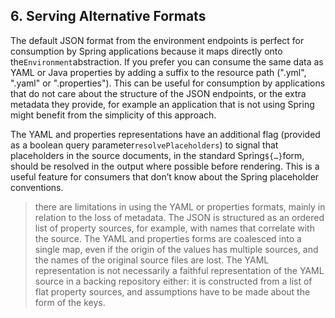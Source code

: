 ## 6. Serving Alternative Formats

The default JSON format from the environment endpoints is perfect for consumption by Spring applications because it maps directly onto the`Environment`abstraction. If you prefer you can consume the same data as YAML or Java properties by adding a suffix to the resource path \(".yml", ".yaml" or ".properties"\). This can be useful for consumption by applications that do not care about the structure of the JSON endpoints, or the extra metadata they provide, for example an application that is not using Spring might benefit from the simplicity of this approach.

The YAML and properties representations have an additional flag \(provided as a boolean query parameter`resolvePlaceholders`\) to signal that placeholders in the source documents, in the standard Spring`${…​}`form, should be resolved in the output where possible before rendering. This is a useful feature for consumers that don’t know about the Spring placeholder conventions.

> there are limitations in using the YAML or properties formats, mainly in relation to the loss of metadata. The JSON is structured as an ordered list of property sources, for example, with names that correlate with the source. The YAML and properties forms are coalesced into a single map, even if the origin of the values has multiple sources, and the names of the original source files are lost. The YAML representation is not necessarily a faithful representation of the YAML source in a backing repository either: it is constructed from a list of flat property sources, and assumptions have to be made about the form of the keys.



